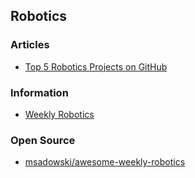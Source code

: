 ## Robotics


### Articles
- [Top 5 Robotics Projects on GitHub](http://www.penvon.com/b/robotics-projects-github-cm596)


### Information
- [Weekly Robotics](https://weeklyrobotics.com/)


### Open Source
- [msadowski/awesome-weekly-robotics](https://github.com/msadowski/awesome-weekly-robotics)

